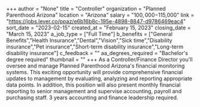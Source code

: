 +++
author = "None"
title = "Controller"
organization = "Planned Parenthood Arizona"
location = "Arizona"
salary = "$100,000 -$115,000"
link = "https://jobs.lever.co/ppaz/e6b16b8c-195e-4898-8847-d9786469eac4"
sort_date = "2023-02-15"
created_at = "February 15, 2023"
closing_date = "March 15, 2023"
a_job_type = ["Full Time"]
b_benefits = ["General Benefits","Health Insurance","Dental","Vision","Sick time","Disability insurance","Pet insurance","Short-term disability insurance","Long-term disability insurance"]
c_feedback = ""
aa_degrees_required = "Bachelor's degree required"
thumbnail = ""
+++
As a Controller/Finance Director you'll oversee and manage Planned Parenthood Arizona's financial monitoring systems. This exciting opportunity will provide comprehensive financial updates to management by evaluating, analyzing and reporting appropriate data points. In addition, this position will also present monthly financial reporting to senior management and supervise accounting, payroll and purchasing staff. 3 years accounting and finance leadership required.